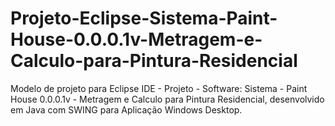 # Projeto-Eclipse-Sistema-Paint-House-0.0.0.1v-Metragem-e-Calculo-para-Pintura-Residencial
Modelo de projeto para Eclipse IDE - Projeto - Software: Sistema - Paint House 0.0.0.1v - Metragem e Calculo para Pintura Residencial, desenvolvido em Java com SWING para Aplicação Windows Desktop.
